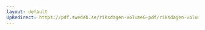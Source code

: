 ```yaml
---
layout: default
UpRedirect: https://pdf.swedeb.se/riksdagen-volumeG-pdf/riksdagen-volumeG-pdf/data/199596/reg_199596_TU/reg_199596_TU_0011.pdf
---
```

